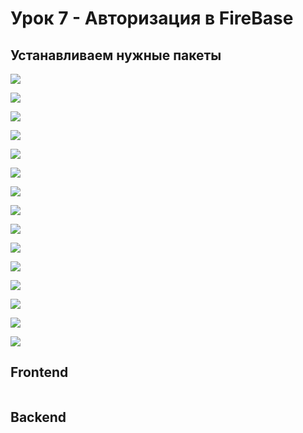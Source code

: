 # Урок 7 - Авторизация в FireBase

## Устанавливаем нужные пакеты

![](Images/1.jpg)

![](Images/2.jpg)

![](Images/3.jpg)

![](Images/4.jpg)

![](Images/5.jpg)

![](Images/6.jpg)

![](Images/7.jpg)

![](Images/8.jpg)

![](Images/9.jpg)

![](Images/10.jpg)

![](Images/11.jpg)

![](Images/12.jpg)

![](Images/13.jpg)

![](Images/14.jpg)

![](Images/15.jpg)

## Frontend

```xaml

```

## Backend

```cs

```
